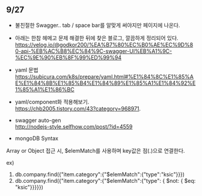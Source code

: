## 9/27

- 불친절한 Swagger.. tab / space bar를 알맞게 써야지만 페이지에 나온다.   
- 아래는 한참 헤메고 문제 해결한 뒤에 찾은 블로그, 깔끔하게 정리되어 있다.   
https://velog.io/@godkor200/%EA%B7%80%EC%B0%AE%EC%9D%80-api-%EB%AC%B8%EC%84%9C-swagger-UI%EB%A1%9C-%EC%9E%90%EB%8F%99%ED%99%94   

- yaml 문법   
https://subicura.com/k8s/prepare/yaml.html#%E1%84%8C%E1%85%AE%E1%84%8B%E1%85%B4%E1%84%89%E1%85%A1%E1%84%92%E1%85%A1%E1%86%BC   

- yaml/component화 적용해보기.   
https://chb2005.tistory.com/43?category=968971.  

- swagger auto-gen   
http://nodejs-style.selfhow.com/post/?id=4559



- mongoDB Syntax

Array or Object 접근 시, $elemMatch를 사용하며 key값은 점(.)으로 연결한다.

ex)
1. db.company.find({"item.category":{"$elemMatch":{"type":"ksic"}}})
2. db.company.find({"item.category":{"$elemMatch":{"type": { $not: { $eq: "ksic"}}}}})
